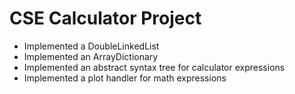 # CSE Calculator Project 
- Implemented a DoubleLinkedList
- Implemented an ArrayDictionary
- Implemented an abstract syntax tree for calculator expressions
- Implemented a plot handler for math expressions

